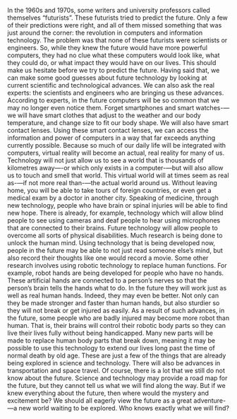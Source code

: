 In the 1960s and 1970s, some writers and university professors called themselves “futurists”. These futurists tried to predict the future. Only a few of their predictions were right, and all of them missed something that was just around the corner: the revolution in computers and information technology. The problem was that none of these futurists were scientists or engineers. So, while they knew the future would have more powerful computers, they had no clue what these computers would look like, what they could do, or what impact they would have on our lives.
This should make us hesitate before we try to predict the future. Having said that, we can make some good guesses about future technology by looking at current scientific and technological advances. We can also ask the real experts: the scientists and engineers who are bringing us these advances.
According to experts, in the future computers will be so common that we may no longer even notice them. Forget smartphones and smart watches-—we will have smart clothes that adjust to the weather and our body temperature, and change size to fit our body shape. We will also have smart contact lenses. Using these smart contact lenses, we can access the information and power of computers in a way that far exceeds anything currently possible.
Because so much of our daily life will be integrated with computers, virtual reality will become an actual, real reality for many of us. Technology will not just allow us to see a world that is thousands of kilometres away—-or which only exists in a computer-—but will also allow us to touch and smell that world. This virtual world will at times seem as real as-—if not more real than-—the actual world around us. Without leaving home, you will be able to take tours of foreign countries, or even get a medical exam by a doctor in another city.
Speaking of medicine, through new technology, people who have brain or spinal injuries will be able to find new hope. There is already, for example, technology which will allow blind people to see using cameras and deaf people to hear using microphones that are connected to their brains. Future technology will allow people to overcome all sorts of physical disabilities.
Much research is being done to unlock the human mind. Using technology that is being developed now, people in the future may be able to not just read someone else’s mind, but also record their thoughts like one would record a movie. Some other research involves using robotic technology to replace human functions. For example, robot hands are being developed for people who have no hands. These artificial hands are connected to a person’s nerves so that the person’s brain tells the hands what to do. In the future they will work just as well as real human hands. Indeed, they may even be better. Not only can they be made stronger and faster than human hands, but also sturdier so they will not break or get injured as easily.
As a result of such advances, in the future, some people who are badly injured may become more robot than human. That is, their brains will control their robotic body parts so they can live their lives fully without being handicapped. Many new parts will be made to replace human body parts that break down, meaning it may be possible to use this technology to extend our lives long past the time of normal death by old age.
These are just a few of the things that are already being explored in science and technology. There will also be advances in transportation and space travel. Of course, there is a lot that we still do not know about the future. Science and technology may provide a road map for the future, but they cannot tell us what we will find along the way. But if we knew everything about the future, then where would the mystery and excitement be? We should all eagerly view the future as a great adventure-—a new world waiting to be explored. Who knows exactly what we will find?